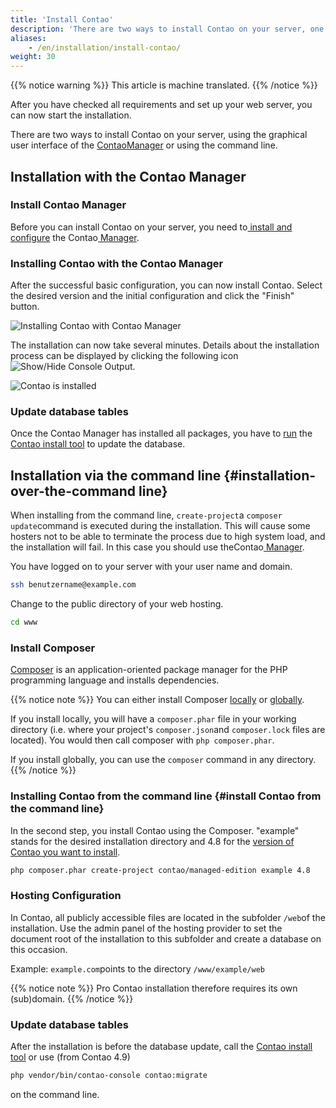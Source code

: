```yaml
---
title: 'Install Contao'
description: 'There are two ways to install Contao on your server, one is via the graphical user interface of the Contao Manager and the other is via the command line.'
aliases:
    - /en/installation/install-contao/
weight: 30
---
```


{{% notice warning %}}
This article is machine translated.
{{% /notice %}}

After you have checked all requirements and set up your web server, you can now start the installation.

There are two ways to install Contao on your server, using the graphical user interface of the [ContaoManager](#installation-mit-dem-contao-manager) or using the command line.

## Installation with the Contao Manager

### Install Contao Manager

Before you can install Contao on your server, you need to[ install and configure](../../installation/contao-manager/#contao-manager-installieren) the Contao[ Manager](../../installation/contao-manager/#contao-manager-installieren).

### Installing Contao with the Contao Manager

After the successful basic configuration, you can now install Contao. Select the desired version and the initial configuration and click the "Finish" button.

![Installing Contao with Contao Manager](/de/installation/images/de/contao-per-contao-manager-installieren.png?classes=shadow)

The installation can now take several minutes. Details about the installation process can be displayed by clicking the following icon![Show/Hide Console Output](/de/icons/konsolenausgabe.png?classes=icon).

![Contao is installed](/de/installation/images/de/contao-wird-installiert.png?classes=shadow)

### Update database tables

Once the Contao Manager has installed all packages, you have to [run](../contao-installtool/) the [Contao install tool](../contao-installtool/) to update the database.

## Installation via the command line {#installation-over-the-command line}

When installing from the command line, `create-project`a `composer update`command is executed during the installation. This will cause some hosters not to be able to terminate the process due to high system load, and the installation will fail. In this case you should use theContao[ Manager](#installation-mit-dem-contao-manager).

You have logged on to your server with your user name and domain.

```bash
ssh benutzername@example.com
```

Change to the public directory of your web hosting.

```bash
cd www
```

### Install Composer

[Composer](https://de.wikipedia.org/wiki/Composer_(Paketverwaltung)) is an application-oriented package manager for the 
PHP programming language and installs dependencies.

{{% notice note %}}
You can either install Composer [locally](https://getcomposer.org/doc/00-intro.md#locally) 
or [globally](https://getcomposer.org/doc/00-intro.md#globally). 
 
 If you install locally, you will have a `composer.phar` file in your working directory (i.e. where your project's
 `composer.json`and `composer.lock` files are located). You would then call composer with `php composer.phar`.
 
 If you install globally, you can use the `composer` command in any directory. 
{{% /notice %}}


### Installing Contao from the command line {#install Contao from the command line}

In the second step, you install Contao using the Composer. "example" stands for the desired installation directory and 4.8 for the [version of Contao you want to install](https://contao.org/de/download.html).

```bash
php composer.phar create-project contao/managed-edition example 4.8
```

### Hosting Configuration

In Contao, all publicly accessible files are located in the subfolder `/web`of the installation. Use the admin panel of the hosting provider to set the document root of the installation to this subfolder and create a database on this occasion.

Example: `example.com`points to the directory `/www/example/web`

{{% notice note %}}
Pro Contao installation therefore requires its own (sub)domain.
{{% /notice %}}

### Update database tables

After the installation is before the database update, call the [Contao install tool](../contao-installtool/) or use (from Contao 4.9)

```bash
php vendor/bin/contao-console contao:migrate
```

on the command line.
